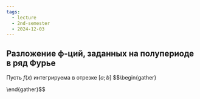 ```yaml
---
tags:
  - lecture
  - 2nd-semester
  - 2024-12-03
---
```


## Разложение ф-ций, заданных на полупериоде в ряд Фурье

Пусть $f(x)$ интегрируема в отрезке $[a;b]$
$$\begin{gather}

\end{gather}$$